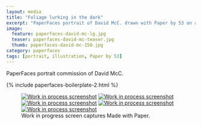 ```yaml
---
layout: media
title: "Foliage lurking in the dark"
excerpt: "PaperFaces portrait of David McC. drawn with Paper by 53 on an iPad."
image: 
  feature: paperfaces-david-mc-lg.jpg
  teaser: paperfaces-david-mc-teaser.jpg
  thumb: paperfaces-david-mc-150.jpg
category: paperfaces
tags: [portrait, illustration, Paper by 53]
---
```


PaperFaces portrait commission of David McC.

{% include paperfaces-boilerplate-2.html %}

<figure class="third">
  <a href="{{ site.url }}/images/paperfaces-david-mc-process-1-lg.jpg"><img src="{{ site.url }}/images/paperfaces-david-mc-process-1-600.jpg" alt="Work in process screenshot"></a>
  <a href="{{ site.url }}/images/paperfaces-david-mc-process-2-lg.jpg"><img src="{{ site.url }}/images/paperfaces-david-mc-process-2-600.jpg" alt="Work in process screenshot"></a>
  <a href="{{ site.url }}/images/paperfaces-david-mc-process-3-lg.jpg"><img src="{{ site.url }}/images/paperfaces-david-mc-process-3-600.jpg" alt="Work in process screenshot"></a>
  <a href="{{ site.url }}/images/paperfaces-david-mc-process-4-lg.jpg"><img src="{{ site.url }}/images/paperfaces-david-mc-process-4-600.jpg" alt="Work in process screenshot"></a>
  <a href="{{ site.url }}/images/paperfaces-david-mc-process-5-lg.jpg"><img src="{{ site.url }}/images/paperfaces-david-mc-process-5-600.jpg" alt="Work in process screenshot"></a>
  <figcaption>Work in progress screen captures Made with Paper.</figcaption>
</figure>